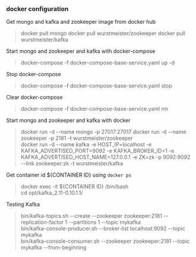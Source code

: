 ### docker configuration
Get mongo and kafka and zookeeper image from docker hub
> docker pull mongo
> docker pull wurstmeister/zookeeper
> docker pull wurstmeister/kafka
   
Start mongo and zookeeper and kafka with docker-compose
> docker-compose -f docker-compose-base-service.yaml up -d

Stop docker-compose
> docker-compose -f docker-compose-base-service.yaml stop

Clear docker-compose
> docker-compose -f docker-compose-base-service.yaml rm

Start mongo and zookeeper and kafka with docker
> docker run -d --name mongo -p 27017:27017
> docker run -d --name zookeeper -p 2181 -t wurstmeister/zookeeper  
> docker run -d --name kafka -e HOST_IP=localhost -e KAFKA_ADVERTISED_PORT=9092 -e KAFKA_BROKER_ID=1 -e KAFKA_ADVERTISED_HOST_NAME=127.0.0.1 -e ZK=zk -p 9092:9092 --link zookeeper:zk -t wurstmeister/kafka

Get container id  ${CONTAINER ID} using `docker ps `
> docker exec -it ${CONTAINER ID} /bin/bash  
> cd opt/kafka\_2.11-0.10.1.1/   

Testing Kafka  
> bin/kafka-topics.sh --create --zookeeper zookeeper:2181 --replication-factor 1 --partitions 1 --topic mykafka   
> bin/kafka-console-producer.sh --broker-list localhost:9092 --topic mykafka   
> bin/kafka-console-consumer.sh --zookeeper zookeeper:2181 --topic mykafka --from-beginning 
